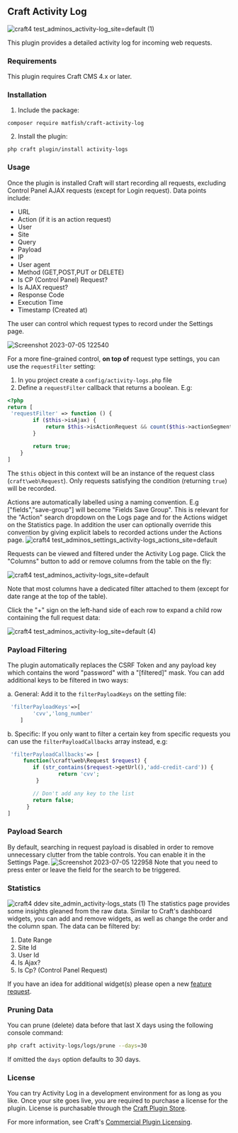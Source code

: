 ## Craft Activity Log
![craft4 test_adminos_activity-log_site=default (1)](https://user-images.githubusercontent.com/1510460/175233839-30d3f4ac-a3a3-4511-9c1d-b388e4225bf5.png)

This plugin provides a detailed activity log for incoming web requests.

### Requirements

This plugin requires Craft CMS 4.x or later.

### Installation

1. Include the package:

```
composer require matfish/craft-activity-log
```

2. Install the plugin:

```
php craft plugin/install activity-logs
```

### Usage

Once the plugin is installed Craft will start recording all requests, excluding Control Panel AJAX requests (except for Login request).
Data points include:
* URL
* Action (if it is an action request)
* User
* Site
* Query
* Payload 
* IP
* User agent
* Method (GET,POST,PUT or DELETE)
* Is CP (Control Panel) Request?
* Is AJAX request?
* Response Code
* Execution Time
* Timestamp (Created at)

The user can control which request types to record under the Settings page.

![Screenshot 2023-07-05 122540](https://github.com/matfish2/craft-activity-log/assets/1510460/a0eca755-4351-4e52-8c9d-847a8d38f9ca)

For a more fine-grained control, **on top of** request type settings, you can use the `requestFilter` setting:
1. In you project create a `config/activity-logs.php` file
2. Define a `requestFilter` callback that returns a boolean. E.g:
```php
<?php
return [
 'requestFilter' => function () {
        if ($this->isAjax) {
            return $this->isActionRequest && count($this->actionSegments) === 2 && $this->actionSegments[1] === 'save-draft';
        }

        return true;
    }
]
```
The `$this` object in this context will be an instance of the request class (`craft\web\Request`).
Only requests satisfying the condition (returning `true`) will be recorded.

Actions are automatically labelled using a naming convention. E.g ["fields","save-group"] will become "Fields Save Group".
This is relevant for the "Action" search dropdown on the Logs page and for the Actions widget on the Statistics page.
In addition the user can optionally override this convention by giving explicit labels to recorded actions under the Actions page.
![craft4 test_adminos_settings_activity-logs_actions_site=default](https://user-images.githubusercontent.com/1510460/190848960-05dc091f-fe01-4e96-ade1-aba8600b00a9.png)

Requests can be viewed and filtered under the Activity Log page.
Click the "Columns" button to add or remove columns from the table on the fly:

![craft4 test_adminos_activity-logs_site=default](https://user-images.githubusercontent.com/1510460/175236200-2c2ebc1b-b1c6-4dfa-a07a-8d20a3780cb5.png)

Note that most columns have a dedicated filter attached to them (except for date range at the top of the table).

Click the "+" sign on the left-hand side of each row to expand a child row containing the full request data:

![craft4 test_adminos_activity-log_site=default (4)](https://user-images.githubusercontent.com/1510460/175233957-eeb453c1-8b18-448e-af7a-c476f3ac9cb5.png)
 
### Payload Filtering

The plugin automatically replaces the CSRF Token and any payload key which contains the word "password" with a "[filtered]" mask.
You can add additional keys to be filtered in two ways:

a. General: Add it to the `filterPayloadKeys` on the setting file:
```php   
 'filterPayloadKeys'=>[
        'cvv','long_number'
    ]
```
b. Specific: If you only want to filter a certain key from specific requests you can use the `filterPayloadCallbacks` array instead, e.g:
```php
 'filterPayloadCallbacks'=> [
     function(\craft\web\Request $request) {
        if (str_contains($request->getUrl(),'add-credit-card')) {
                return 'cvv';
         }

        // Don't add any key to the list
        return false;
      }
]
```

### Payload Search
By default, searching in request payload is disabled in order to remove unnecessary clutter from the table controls.
You can enable it in the Settings Page.
![Screenshot 2023-07-05 122958](https://github.com/matfish2/craft-activity-log/assets/1510460/5050e149-0872-464c-bc64-e00ff6586666)
Note that you need to press enter or leave the field for the search to be triggered.

### Statistics
![craft4 ddev site_admin_activity-logs_stats (1)](https://user-images.githubusercontent.com/1510460/227717790-51cc3998-f496-4ec3-9346-50e2b443dc14.png)
The statistics page provides some insights gleaned from the raw data.
Similar to Craft's dashboard widgets, you can add and remove widgets, as well as change the order and the column span.
The data can be filtered by:
1. Date Range
2. Site Id
3. User Id
4. Is Ajax?
5. Is Cp? (Control Panel Request)

If you have an idea for additional widget(s) please open a new [feature request](https://github.com/matfish2/craft-activity-log/issues/new?assignees=&labels=&template=feature_request.md&title=).

### Pruning Data

You can prune (delete) data before that last X days using the following console command:
```bash
php craft activity-logs/logs/prune --days=30
```
If omitted the `days` option defaults to 30 days.

### License

You can try Activity Log in a development environment for as long as you like. Once your site goes live, you are
required to purchase a license for the plugin. License is purchasable through
the [Craft Plugin Store](https://plugins.craftcms.com/activity-logs).

For more information, see
Craft's [Commercial Plugin Licensing](https://craftcms.com/docs/4.x/plugins.html#commercial-plugin-licensing).
